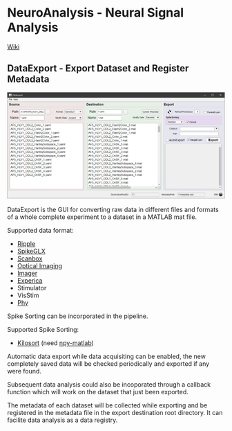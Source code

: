 # NeuroAnalysis - Neural Signal Analysis

[Wiki](https://github.com/Experica/NeuroAnalysis/wiki)

## DataExport - Export Dataset and Register Metadata

![DataExport](./DataExport/DataExportCapture.PNG)

DataExport is the GUI for converting raw data in different files and formats of a whole complete experiment to a dataset in a MATLAB mat file. 

Supported data format: 
* [Ripple](https://rippleneuro.com/)
* [SpikeGLX](http://billkarsh.github.io/SpikeGLX/)
* [Scanbox](https://scanbox.org/)
* [Optical Imaging](https://opt-imaging.com/)
* [Imager](https://github.com/Experica/Imager/)
* [Experica](https://experica.org/)
* Stimulator
* VisStim
* [Phy](https://github.com/cortex-lab/phy)

Spike Sorting can be incorporated in the pipeline.

Supported Spike Sorting:
* [Kilosort](https://github.com/MouseLand/Kilosort) (need [npy-matlab](https://github.com/kwikteam/npy-matlab))

Automatic data export while data acquisiting can be enabled, the new completely saved data will be checked periodically and exported if any were found.

Subsequent data analysis could also be incoporated through a callback function which will work on the dataset that just been exported.

The metadata of each dataset will be collected while exporting and be registered in the metadata file in the export destination root directory. It can facilite data analysis as a data registry.
